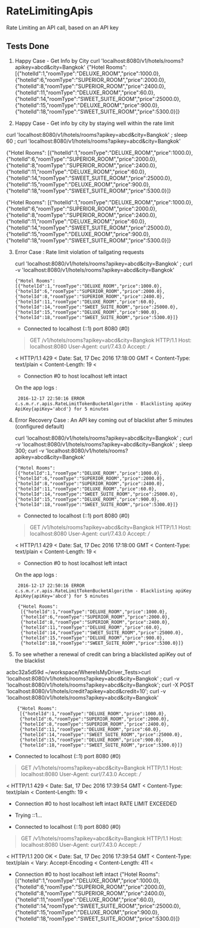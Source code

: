 # RateLimitingApis
Rate Limiting an API call, based on an API key



Tests Done
----------
1. Happy Case - Get Info by City
   curl 'localhost:8080/v1/hotels/rooms?apikey=abcd&city=Bangkok' 
   {"Hotel Rooms":
   [{"hotelId":1,"roomType":"DELUXE_ROOM","price":1000.0},
   {"hotelId":6,"roomType":"SUPERIOR_ROOM","price":2000.0},
   {"hotelId":8,"roomType":"SUPERIOR_ROOM","price":2400.0},
   {"hotelId":11,"roomType":"DELUXE_ROOM","price":60.0},
   {"hotelId":14,"roomType":"SWEET_SUITE_ROOM","price":25000.0},
   {"hotelId":15,"roomType":"DELUXE_ROOM","price":900.0},
   {"hotelId":18,"roomType":"SWEET_SUITE_ROOM","price":5300.0}]}
   
   
2. Happy Case - Get info by city by staying well within the rate limit

  curl 'localhost:8080/v1/hotels/rooms?apikey=abcd&city=Bangkok' ; sleep 60 ; curl 'localhost:8080/v1/hotels/rooms?apikey=abcd&city=Bangkok'

   {"Hotel Rooms":
   [{"hotelId":1,"roomType":"DELUXE_ROOM","price":1000.0},
   {"hotelId":6,"roomType":"SUPERIOR_ROOM","price":2000.0},
   {"hotelId":8,"roomType":"SUPERIOR_ROOM","price":2400.0},
   {"hotelId":11,"roomType":"DELUXE_ROOM","price":60.0},
   {"hotelId":14,"roomType":"SWEET_SUITE_ROOM","price":25000.0},
   {"hotelId":15,"roomType":"DELUXE_ROOM","price":900.0},
   {"hotelId":18,"roomType":"SWEET_SUITE_ROOM","price":5300.0}]}
   
   {"Hotel Rooms":
   [{"hotelId":1,"roomType":"DELUXE_ROOM","price":1000.0},
   {"hotelId":6,"roomType":"SUPERIOR_ROOM","price":2000.0},
   {"hotelId":8,"roomType":"SUPERIOR_ROOM","price":2400.0},
   {"hotelId":11,"roomType":"DELUXE_ROOM","price":60.0},
   {"hotelId":14,"roomType":"SWEET_SUITE_ROOM","price":25000.0},
   {"hotelId":15,"roomType":"DELUXE_ROOM","price":900.0},
   {"hotelId":18,"roomType":"SWEET_SUITE_ROOM","price":5300.0}]}
      
   
3. Error Case : Rate limit violation of tailgating requests
 
   curl 'localhost:8080/v1/hotels/rooms?apikey=abcd&city=Bangkok' ; curl -v 'localhost:8080/v1/hotels/rooms?apikey=abcd&city=Bangkok'
   
       {"Hotel Rooms":
       [{"hotelId":1,"roomType":"DELUXE_ROOM","price":1000.0},
       {"hotelId":6,"roomType":"SUPERIOR_ROOM","price":2000.0},
       {"hotelId":8,"roomType":"SUPERIOR_ROOM","price":2400.0},
       {"hotelId":11,"roomType":"DELUXE_ROOM","price":60.0},
       {"hotelId":14,"roomType":"SWEET_SUITE_ROOM","price":25000.0},
       {"hotelId":15,"roomType":"DELUXE_ROOM","price":900.0},
       {"hotelId":18,"roomType":"SWEET_SUITE_ROOM","price":5300.0}]}
       
      
   * Connected to localhost (::1) port 8080 (#0)
   > GET /v1/hotels/rooms?apikey=abcd&city=Bangkok HTTP/1.1
   > Host: localhost:8080
   > User-Agent: curl/7.43.0
   > Accept: */*
   > 
   < HTTP/1.1 429 
   < Date: Sat, 17 Dec 2016 17:18:00 GMT
   < Content-Type: text/plain
   < Content-Length: 19
   < 
   * Connection #0 to host localhost left intact

   On the app logs :
   
        2016-12-17 22:50:16 ERROR c.s.m.r.r.apis.RateLimitTokenBucketAlgorithm - Blacklisting apiKey ApiKey{apiKey='abcd'} for 5 minutes 
   
   
4. Error Recovery Case : An API key coming out of blacklist after 5 minutes (configured default)
 
   curl 'localhost:8080/v1/hotels/rooms?apikey=abcd&city=Bangkok' ; curl -v 'localhost:8080/v1/hotels/rooms?apikey=abcd&city=Bangkok' ; sleep 300; curl -v 'localhost:8080/v1/hotels/rooms?apikey=abcd&city=Bangkok'
   
       {"Hotel Rooms":
       [{"hotelId":1,"roomType":"DELUXE_ROOM","price":1000.0},
       {"hotelId":6,"roomType":"SUPERIOR_ROOM","price":2000.0},
       {"hotelId":8,"roomType":"SUPERIOR_ROOM","price":2400.0},
       {"hotelId":11,"roomType":"DELUXE_ROOM","price":60.0},
       {"hotelId":14,"roomType":"SWEET_SUITE_ROOM","price":25000.0},
       {"hotelId":15,"roomType":"DELUXE_ROOM","price":900.0},
       {"hotelId":18,"roomType":"SWEET_SUITE_ROOM","price":5300.0}]}
       
      
   * Connected to localhost (::1) port 8080 (#0)
   > GET /v1/hotels/rooms?apikey=abcd&city=Bangkok HTTP/1.1
   > Host: localhost:8080
   > User-Agent: curl/7.43.0
   > Accept: */*
   > 
   < HTTP/1.1 429 
   < Date: Sat, 17 Dec 2016 17:18:00 GMT
   < Content-Type: text/plain
   < Content-Length: 19
   < 
   * Connection #0 to host localhost left intact

   On the app logs :
   
        2016-12-17 22:50:16 ERROR c.s.m.r.r.apis.RateLimitTokenBucketAlgorithm - Blacklisting apiKey ApiKey{apiKey='abcd'} for 5 minutes 
        
        {"Hotel Rooms":
         [{"hotelId":1,"roomType":"DELUXE_ROOM","price":1000.0},
         {"hotelId":6,"roomType":"SUPERIOR_ROOM","price":2000.0},
         {"hotelId":8,"roomType":"SUPERIOR_ROOM","price":2400.0},
         {"hotelId":11,"roomType":"DELUXE_ROOM","price":60.0},
         {"hotelId":14,"roomType":"SWEET_SUITE_ROOM","price":25000.0},
         {"hotelId":15,"roomType":"DELUXE_ROOM","price":900.0},
         {"hotelId":18,"roomType":"SWEET_SUITE_ROOM","price":5300.0}]}
   
5. To see whether a renewal of credit can bring a blacklisted apiKey out of the blacklist

acbc32a5d59d ~/workspace/WhereIsMyDriver_Tests>curl 'localhost:8080/v1/hotels/rooms?apikey=abcd&city=Bangkok' ; curl -v 'localhost:8080/v1/hotels/rooms?apikey=abcd&city=Bangkok'; curl -X POST 'localhost:8080/v1/hotels/credit?apikey=abcd&credit=10'; curl -v 'localhost:8080/v1/hotels/rooms?apikey=abcd&city=Bangkok'


        {"Hotel Rooms":
         [{"hotelId":1,"roomType":"DELUXE_ROOM","price":1000.0},
         {"hotelId":6,"roomType":"SUPERIOR_ROOM","price":2000.0},
         {"hotelId":8,"roomType":"SUPERIOR_ROOM","price":2400.0},
         {"hotelId":11,"roomType":"DELUXE_ROOM","price":60.0},
         {"hotelId":14,"roomType":"SWEET_SUITE_ROOM","price":25000.0},
         {"hotelId":15,"roomType":"DELUXE_ROOM","price":900.0},
         {"hotelId":18,"roomType":"SWEET_SUITE_ROOM","price":5300.0}]}
   
* Connected to localhost (::1) port 8080 (#0)
> GET /v1/hotels/rooms?apikey=abcd&city=Bangkok HTTP/1.1
> Host: localhost:8080
> User-Agent: curl/7.43.0
> Accept: */*
> 
< HTTP/1.1 429 
< Date: Sat, 17 Dec 2016 17:39:54 GMT
< Content-Type: text/plain
< Content-Length: 19
< 
* Connection #0 to host localhost left intact
RATE LIMIT EXCEEDED






*   Trying ::1...
* Connected to localhost (::1) port 8080 (#0)
> GET /v1/hotels/rooms?apikey=abcd&city=Bangkok HTTP/1.1
> Host: localhost:8080
> User-Agent: curl/7.43.0
> Accept: */*
> 
< HTTP/1.1 200 OK
< Date: Sat, 17 Dec 2016 17:39:54 GMT
< Content-Type: text/plain
< Vary: Accept-Encoding
< Content-Length: 411
< 
* Connection #0 to host localhost left intact
        {"Hotel Rooms":
         [{"hotelId":1,"roomType":"DELUXE_ROOM","price":1000.0},
         {"hotelId":6,"roomType":"SUPERIOR_ROOM","price":2000.0},
         {"hotelId":8,"roomType":"SUPERIOR_ROOM","price":2400.0},
         {"hotelId":11,"roomType":"DELUXE_ROOM","price":60.0},
         {"hotelId":14,"roomType":"SWEET_SUITE_ROOM","price":25000.0},
         {"hotelId":15,"roomType":"DELUXE_ROOM","price":900.0},
         {"hotelId":18,"roomType":"SWEET_SUITE_ROOM","price":5300.0}]}
   